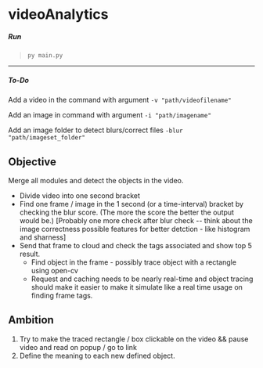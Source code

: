 # videoAnalytics

##### Run
>
> `py main.py`

---
##### To-Do

Add a video in the command with argument `-v "path/videofilename"`

Add an image in command with argument `-i "path/imagename"`

Add an image folder to detect blurs/correct files `-blur "path/imageset_folder"`

## Objective
Merge all modules and detect the objects in the video.

 - Divide video into one second bracket
 - Find one frame / image in the 1 second (or a time-interval) bracket by checking the blur score.
 (The more the score the better the output would be.) [Probably one more check after blur check -- think about the image correctness possible features for better detction - like histogram and sharness]
 - Send that frame to cloud and check the tags associated and show top 5 result.
    - Find object in the frame - possibly trace object with a rectangle using open-cv 
    - Request and caching needs to be nearly real-time and object tracing should make it easier to make it simulate like a real time usage on finding frame tags. 
    
## Ambition
 1. Try to make the traced rectangle / box clickable on the video && pause video and read on popup / go to link 
 1. Define the meaning to each new defined object.
